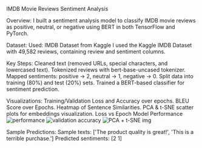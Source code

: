 IMDB Movie Reviews Sentiment Analysis

Overview:
I built a sentiment analysis model to classify IMDB movie reviews as positive, neutral, or negative using BERT in both TensorFlow and PyTorch.

Dataset:
Used: IMDB Dataset from Kaggle
I used the Kaggle IMDB Dataset with 49,582 reviews, containing review and sentiment columns.

Key Steps:
Cleaned text (removed URLs, special characters, and lowercased text).
Tokenized reviews with bert-base-uncased tokenizer.
Mapped sentiments: positive → 2, neutral → 1, negative → 0.
Split data into training (80%) and test (20%) sets.
Trained a BERT-based classifier for sentiment prediction.

Visualizations:
Training/Validation Loss and Accuracy over epochs. 
BLEU Score over Epochs.
Heatmap of Sentence Similarities.
PCA & t-SNE scatter plots for embeddings visualization. 
Loss vs Epoch
Model Performance
![performance](https://github.com/user-attachments/assets/8615cc4d-5771-4c08-afd4-0514490b0b6f)
![validation accuracy](https://github.com/user-attachments/assets/ab4b9b92-aeaf-4eb3-9674-b32f29c56edd)
![PCA + t-SNE img](https://github.com/user-attachments/assets/f07d25cf-31b3-4d2b-a19c-c85e76a00a44)



Sample Predictions:
Sample texts: ['The product quality is great!', 'This is a terrible purchase.']
Predicted sentiments: [2 1]

